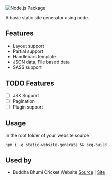 ![Node.js Package](https://github.com/naabin/static-website-generator/workflows/Node.js%20Package/badge.svg)

A basic static site generator using node.
## Features
- Layout support
- Partial support
- Handlebars template
- JSON data, File based data
- SASS support

## TODO Features
- [ ] JSX Support
- [ ] Pagination
- [ ] Plugin support

## Usage
In the root folder of your website source
```
npm i -g static-website-generate && scg-build
```

## Used by
- Buddha Bhumi Cricket Website [Source](https://github.com/naabin/static-website-generator) | [Site](https://www.buddhabhumicricket.com/)
